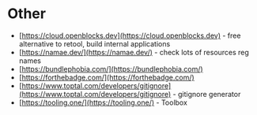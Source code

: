 # Other

- [https://cloud.openblocks.dev](https://cloud.openblocks.dev) - free alternative to retool, build internal applications
- [https://namae.dev/](https://namae.dev/) - check lots of resources reg names
- [https://bundlephobia.com/](https://bundlephobia.com/)
- [https://forthebadge.com/](https://forthebadge.com/)
- [https://www.toptal.com/developers/gitignore](https://www.toptal.com/developers/gitignore) - gitignore generator
- [https://tooling.one/](https://tooling.one/) - Toolbox
